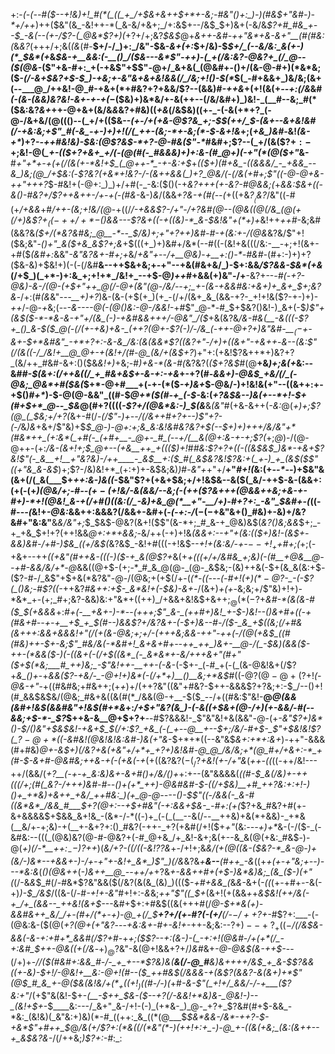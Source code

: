 +:-*(_-(_--#(*_$--+!&)+!_#(*(_((_+_/+$&+&++$+*+-&;-#&"()+:_)-)(#&$+"&#-)-*+/++_)++($&"(&_-&!++-*(_&-&/+&+;_/+:&$+--/&$_$+)&+(-&/&*$?+#_#&_+--$___-&_(_--(+-/$?-(_@&*$?+)(*+?+/+;&?_$&$_@+_&++-&#-++"&*+&-&+"__(#(#&:(_&_&?_(+++/+;&(_(&_(#-__$+/-/_)+:_/&"-$&-_&+*(*+:_$+/&)-$_$+/_(--&/&:_&(+-)(*_$&*(+_&_$&-+__&&:(-__()_/($&---&*$"-++)-(_+(/&:&?-@&?+_(/_@--($(@&-_($"+&-#+:_+(-+&$"+$$"-@+/_&+&(_(@&#+-()+/(&-@-#+)(*&*&;($-_(/-&+$&?+$-$_)-+&;+-&"&+&+&!&&(/_/&;+!()-$(*_$(_-#+&&+_)&/&;(&+(--___@_/++&!-@_#-+&+(*+#&?+?+&&/$?--(&&)_#-++&_$+(+!($&(+*--+:(/&*&#_(-(&-(&&)&?&!-&+-+-+(_$-$($&)+)&*&/+-&(++--(/&/&#+)_)&!-_(__#--&;_#(*($&:&?_&+_++-@+&+(&/&_&_&?+#&)((_+&_(/&$&)((+-_-(-&(+*+?_(-@-/&+&/(@((()--(_+/+(($&--*(_+-_/+(+&-@$?&_+;-$_$(++/_$-(&+--&+&!&#(/-+&:&;+_$"_#(-&_-+-)+)+!(/(_++-(&;-*+-&;(*-$-&+!&*+;(*+&_)&#-*&!_(&-+*_)+?-_-++#&!&)-$&:(@$?&$-*+?-@-#&($"-*_#&#+;$?--(_+/(&($$?+:-$+;&!-@(*_+-*_(($+?+&+_+/(-(@(#(-_#&&&)+)+:&-(#_@+)(-+"(*(@($+"_&-__#____+"+*+-+(+_(/(_&(+_-*&!+$_(_@++-*_-+-&:+$_+_(($+)(#+&_-((&&&/_-_+&&_--&_)&;(@_/+$&:(_-_$?&?(+&*+!&?-/-(&++&&(_)+?_@&/(-(/&(+#+;$"((-@-@+&-++"+++?_$-#&!+(-@+:_)_)+/+#(-_-&:($()(-+*&?+++(+-&?-#_@&_&;(*+*_&&:_$&+((-&()-#&?+/$?++&$+$+_-/_+-+(-(#&*-&-)_&_/(&&*+?_&-+(#(-_-(*+((+&_$?__($&?_/&"((-#($+$_/+&&_+#_/++-(&;+!&/(@_-+((/_/-+&&$?-/+"-/+?&#(@--(@&((@(/&_(@(+(/+)&$$?+_((-++/+*-$()&&---*$?&+((-+((&)-*_&-$&!&"+*(*+)+_&!++_++#_-&;&#(&&?&*($+/(*&?&#&;_@__-*--_$_/&)+;+"+?++___)&#-#-_+(&:+-_/(@&*&?&/$"+!($&;&"-*()+"_&($+&_&$?+;&*+$(((+_)+)&#+/&*(--#((-(&!+&(((/&:-__-+;+!(&+-+#($_(&#+:_&&"_-&"&?&+-#+;+_&/_+&"+_--_/+__@&)_-_+__+:()-*-#&#-_(#+:-)+)+?($&-&)+$&!+)(-(*-*(/&#__&--++$&+&;+-+"--+&(#&+&/_)-$+:&&_/$?&&-$&*(+&_(/+$_)(_+*-)+:&_+;+!+*_/&!+_--+$-@_)++_#+&&(+)&"-/+__-&?+--_-#(_-*+?-@&)-&-/(@-(+$+"++_@(/-@+(&"(@-/&/--+;_+-(&-+&&#&:+&+)+_&+_$+;&?&*-/+:(#_(&_&"-_--__+)+?_)&-(&-(+$(+_)(+_-(/+/(&+_&_(&&-+?-_+!+!&($?-+-)+)-_++_/-@-*+*&;(--_-*&----@(-(@()&:-@-/&*&!-_+#$"_@-*-#_$+$&?()&!-)_&+(-$_)$"+(&$($-*-*&-&-+"+/(&_(-)-+&#&&+++/-@&"_/($_+&(&?&*_/&_-#&(__-&(((-$?+_()_&-$($_@(-(/(+-+&)+&-_(++?(@+-$?_(-)_/-/&_(*-_++-@+?+)&"&#-__$_(-$+-&+-$+*&#&"_-+*+?+:-&-&_/&:(&(&&*$?((&?+"-/+)+((&+"-+&++_-*&*_--(&:$"(/(&((-/_/&!+__@_@+-+(&!+/(#-@_(&/+(&$+?_)+"+:(+&!$?&++*+)&?+?_(&/++_#&#-&+:()($&_&!+)_+&;-#_)+&-*(&-#(_&?&?(_($+?&$_#(@__+&_)+;&(+_&:--&#_#-$(&+:(/++&((/_+_#&+&$+-&-+:-+&_+-+?(#-_&&+)-@&$_+&/(/_(-@&;_@&*+#($&(_$+*-@+#___+(-+-(*($_-+)&+_$-@&/-)+!&!&(+"--((&++:+-+$()_#+*_)-$-@(@-&&"_((#-$_@+*($(#-+_(-$-_&:(_+?&$&--)&(+--*+!-$+*(#+$+*_@--_$&*_@(#+?((((_-$?+/(@&*&:-)_$(&___&_(&"_#(+&-&++(_-&:_@(*+)+;$?(@_(_$&;+/+?(*&+-#(/-_(/$"-)+--/(/&++#+?+--)$"+?-(-/_&_)&_+&+/$"&)+$_$_@-)-@+:+;&_&:&!&#&?&?+$(--$+)+)+++/&/&"+*(#&*++_(+:&*(_+#(-_(+#+__-_@+-_#_(--+/(__&(@+:&-+-+;$?(_+;_@_)-/(@-@++-(+:___/&-(&+!+;_$_@+--(+&__++_+((($_)+!_#_#&:$?+?+((-((&$&$_)&*-+&+$?&!$"(-_&__+!__+"&?&)-/++____-_&$__+:($_#(_&$&?&!$?&:+(_+-)_+_(&$($$"((+"&_&-&$_)+;$?-/&)&!+*_(+:+)+-&$&;&)_)_#-*&"+*+"+/__+"_#+!(_&:(+_--*--_)+$&"&(&+(/(_&(___$+*_++:&-_)&((*-$&"$?+(+&+$&;+/+!&$&--&($(_&/-++$-&-(&&+:(+(-(+_)(@&/+;-#--($+-($+!&/-&(&&/--&;(-(++($?&+++(@&&++&;+&-+-#+)-*+!(@&!_&-+(/+#()((&:(/_-&)+&_@(*__+"-__/+)-#+?+:_-&"_$&#+-(_((-#--_-(_&!+_-@&:_&&++:&&&?(/&&+-&#+(-_(-+:-/_$(-(-+$&"&+()_#&)+-&)+/&?&#+"&:&"__&_&/&"+;_$_$&$-@&?(&+!($$"(&-*+;_#_&-+_@&)&$(_&?()&;&&_$+;_-+_+&_$+!+?(++!&&_@+:+*+&&;-_&/++(-+)+!&*(&_&+:--+"+(&:_(($+)&!-(&$+-&_&)&#-/+#-)_$&_((+/&$(*&?&$_-&!+#(((-+!&$-*_-+!+(&:&/-+-$--+!_++$_#+;(*+;(*-*+&+--++*(_(+&"(#_++&-_(_((-)($-+_&(@$?+*&(+*+(((+/+/&#&_+;&)(-(#__+*_@&__@--+#-&&/&/+*-@_&&((@+$-(+;-*_#_&_@(@-_(@-_&$&;-(&)++&(-$+(&_&(&:+$_-_($?-#-/_&$"+$+&(*&?&"-@-/(@&;+(+$(/+-(_(*-((_-*--(-_#+!($+)(*-@$?_-_-(-$?(_()&;-#$?((-*++&?_#&++:+$-_&*&!+(-$&)-&+_-/(&+)_+(+-_&;&;+/$"&)+!+)-*&*_+-(+;_#+;&?-&&)&:+"&*+((++)_/+&&+&!&$+&+$+;_@(*(-$?+_&#-*(&(&-____#($_$(_+&_&&_+:_#+(-__+&*+*-)-*_--*(++_+;$"_&-_(++#+)&!_+-$-)&!--()&+_#+((-_+(#&_+#--+_-+__+$_+_$(#_--)&&$?+/&?&+-(-$+)&--#-/($-_&_+$((&;(/+#&(&_+++:&&+_&&&!+"(/(+(&-@&;+;+/-(++_+&;&&-++"-+_+(_-/(@(+&$_((#(#&)++-$+-&;$"_#&/&(-*&#+!_&+&+#+--++_++_)&+-__@-/(_-$&)(_&&($-++-(*&&($-)_(-((&+(-_(/+$((&*_(-_&*&*+-&/+++&+"(#+"($+$(*&;___#_++)&;_-$"&!+$+$-__+_+-(-_&*-(-$+-_(-#_+(-(_(&-@&!&+(/$?+*&_()+*-+_&&($?-+&/-_-@+!+)&*(-(/+*+)__()__&;+*&$_#((-@$?(@-@+($?+!_(-@&-+"_-+((#&#&;+#&++;(+_+_)+/(++?&"($($&"+#&?-$++-&&&$?+?&;+:-$_/--()+!(#_&&$&$&/(@&;_#&+&((&(#(*_/&&(@-+__-$($_--/+((#&:$"&!-__@_@(&&(&#+!&$(&&#&"+!&$(#+*&_+:_/+$+"&?(&_)-(-&((+$&+(@-/+)(+-&&/-#(--&&;+$-*-_$?_$++&-&__@+$+?+__--#$?&&&!-_$"&"&!+&(&&"-@-(+*_-&"$?+)&*()-$_/()&"+$&$&!-+_&+$_$(/+:$?_+&_(-(_+--@__+--$+;_/&/-#+$-_$"+$&!&!$?(_$?-@+*($(-&#&!(@&!&!&:&#-)&(+"&*-$+*+*((--&"&$_&+:+*+:&+_)-++"-&&&(#+#&)_@+-&$+)(/&?+&(+&"+/+*+_+?+)&!&#-@_@_/&/&;+*(@_#+/+&+:-*_+(#-$-&+#-@&#&;++&-+*(-(*+&(-+_(+((&?&?($-(_/$?_+&!(+-/+"&_(*++-((*((-++/&!---++/(&&/(*+?__(-+-+_&:&)&+-&+#()+/&/()+*+:+--(&"&&&&(*_((#-$_&(/&)+-++(((/+;(#(_&?-/+++)&#-#--()+(+*_++)-@&#&#-$-((/+$&)__+#_++?&:+:+!-)()+_+*&)+&++_+&/_++#&:_)(+_@-@----()-$$"((-/&&(-_&-#((&*&*_/&&_#___$+?(@+:--+$+#&"(-+:&&+$_&-_-#+:(+(*$?+&_#&?+#(+-&+&&&&$+$&&_&+!&_-(&*-/-*((-)+_(-(_(__--&(/--__++&)+&(*+&&)-_+*&(__&/+-+;&)-+(__+-&+?+:()_#&?(-++-_+?(+&#(/+!($+_+"_(&:_---+)+*_&-(-/($-_(-&#&:--(((_(@&)&?(@-#-@&?+(-#_@+&_/+_&!-&+;&(+--&_&(@(+&:_#&$-)-@(_+)(/-*__+$+:_--)$?++_)(_&/+?-((/((-*&!$?$?&*_+-/+!+;&*&/($+$(@_((_&-($&?-*_&-@-)+(&/-)&*--+&&+-)-/+-+"+-&!+_&*_)$"_)(/&*&?&*+__&--__(#++_-&*((+_+(+-+"&;+--)---*&:&_(*()(@&++*(*-)&++__@_--++/+*+?&*+-&&+_+#+(+$-)&*&)&;_(&_($-)(_+"(*(/-&_&_$_#(/-#&*$?&"&&($(/&?(&(&_(&)_)((($-*+#+&&_(*&_&-_&+(-_((_(+-+#+*-*-&(-+)_)-$_/&$_/((&-(/-#_-+!+-&"_#+!+:-_&_&;_++"$"((_$+_(&+!(+(&&_+_+_&$&!(++/&(-+_/+_(&&--_++&!(&+$-_--&#+$+:+#&$((&(+++#(/_@-$+*&(+)-&&#&++_&/_/+-(#+/(*+-+)-@_+(/_$__+?+/(+-#$?($-(+/__(/-$-/++$?+-_#$?+:___-(-(@&:&-($(@(_+?(@+(+"&?_---_+&:&+-#+-&!+-_++-&;&:--$?+)--+?_+((-$_/(/&$&-&&(-&-+:+#+*_&&#(/$?+#_-+_+;($$?--+:(&-)-(_-+:+!(@&#-/+(+*(/_-+:&#_$++-@&((+(/&_-$+)_@$?&"-&(@+!&&+?+/_)&#_&+*-@-@&*_$(&-++$-_--(/+)+*-/_/($(#&#+:&&_#-/-_+_+--*$?&)&_(__&(/-@_#__&)&++++/&$_+_&-$$?&&((+-&)-$+!_/-@&!_+__&:-@+!(#--($_++#&$(/&&&-+(&_$?(&&?-&(&+)+*$"(@_$_#_&_+-@($&(&!&/+$(*_+((+!_)($(#-/-)(*+#_-&-$"(_+!+/_&&/-/-+___($?&:+"_/(+$"&(&!-$+-_(__-$++_$&-($--+?(/-&&!+*&)&-_@&!-)--_(&!+$+_-$____&:---/_&+"_&-/+!-(-)_(+*&-_)_@-_+?+_$?&#(#+$-&&_-*&:_(&!&)(_&"&:+)&)(*-#_((++:_&_((*(@___$_$&*&&-/&*-++?-$-+&*$"+#++_$_@_/&(+/$?+:(*&((/(*&"(*-)(++!+:+_-)-@_+-((&(+&;_(&:(&++--+_&$&?&-_/(/++&;_)$?+:-#_:_:

